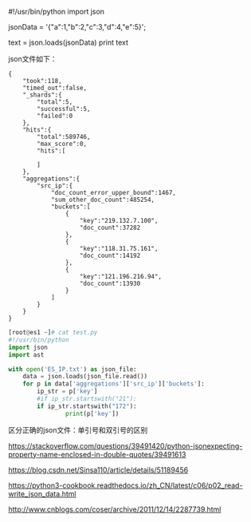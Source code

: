 
#!/usr/bin/python
import json

jsonData = '{"a":1,"b":2,"c":3,"d":4,"e":5}';

text = json.loads(jsonData)
print text



json文件如下：

````
{
    "took":118,
    "timed_out":false,
    "_shards":{
        "total":5,
        "successful":5,
        "failed":0
    },
    "hits":{
        "total":589746,
        "max_score":0,
        "hits":[

        ]
    },
    "aggregations":{
        "src_ip":{
            "doc_count_error_upper_bound":1467,
            "sum_other_doc_count":485254,
            "buckets":[
                {
                    "key":"219.132.7.100",
                    "doc_count":37282
                },
                {
                    "key":"118.31.75.161",
                    "doc_count":14192
                },
                {
                    "key":"121.196.216.94",
                    "doc_count":13930
                }
            ]
        }
    }
}
````





```python
[root@es1 ~]# cat test.py 
#!/usr/bin/python
import json
import ast

with open('ES_IP.txt') as json_file:  
    data = json.loads(json_file.read())
    for p in data['aggregations']['src_ip']['buckets']:
        ip_str = p['key']
        #if ip_str.startswith("21"):
        if ip_str.startswith("172"):
                print(p['key'])

```





区分正确的json文件：单引号和双引号的区别

https://stackoverflow.com/questions/39491420/python-jsonexpecting-property-name-enclosed-in-double-quotes/39491613

https://blog.csdn.net/Sinsa110/article/details/51189456





https://python3-cookbook.readthedocs.io/zh_CN/latest/c06/p02_read-write_json_data.html

http://www.cnblogs.com/coser/archive/2011/12/14/2287739.html




